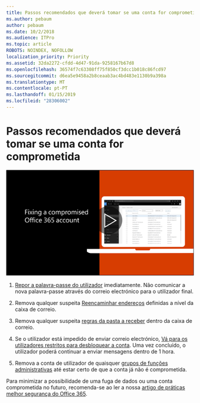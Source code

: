 ```yaml
---
title: Passos recomendados que deverá tomar se uma conta for comprometida
ms.author: pebaum
author: pebaum
ms.date: 10/2/2018
ms.audience: ITPro
ms.topic: article
ROBOTS: NOINDEX, NOFOLLOW
localization_priority: Priority
ms.assetid: 32da2272-cfdd-4d47-91da-9258167b67d8
ms.openlocfilehash: 36574f7c63308ff75f850cf3dcc1b018c86fcd97
ms.sourcegitcommit: d6ea5e9458a2b8ceaab3ac4bd483e1130b9a398a
ms.translationtype: MT
ms.contentlocale: pt-PT
ms.lasthandoff: 01/15/2019
ms.locfileid: "28306002"
---
```

# <a name="recommended-steps-to-take-if-an-account-is-compromised"></a>Passos recomendados que deverá tomar se uma conta for comprometida

[![Fixação de uma conta comprometida do Office 365](media/797f355b-22a1-468e-91a4-a9d5bc45b19a.png)](https://www.microsoft.com/videoplayer/embed/RE2jvOb?pid=ocpVideo0-innerdiv-oneplayer&amp;postJsllMsg=true&amp;maskLevel=20&amp;autoplay=true)
  
1. [Repor a palavra-passe do utilizador](https://support.office.com/article/7a5d073b-7fae-4aa5-8f96-9ecd041aba9c) imediatamente. Não comunicar a nova palavra-passe através do correio electrónico para o utilizador final. 
    
2. Remova qualquer suspeita [Reencaminhar endereços](https://support.office.com/article/ab5eb117-0f22-4fa7-a662-3a6bdb0add74) definidas a nível da caixa de correio. 
    
3. Remova qualquer suspeita [regras da pasta a receber](https://support.office.com/article/1433E3A0-7FB0-4999-B536-50E05CB67FED) dentro da caixa de correio. 
    
4. Se o utilizador está impedido de enviar correio electrónico, [Vá para os utilizadores restritos para desbloquear a conta](https://protection.office.com/?hash=/restrictedusers). Uma vez concluído, o utilizador poderá continuar a enviar mensagens dentro de 1 hora.
    
5. Remova a conta de utilizador de quaisquer [grupos de funções administrativas](https://support.office.com/article/eac4d046-1afd-4f1a-85fc-8219c79e1504) até estar certo de que a conta já não é comprometida. 
    
Para minimizar a possibilidade de uma fuga de dados ou uma conta comprometida no futuro, recomenda-se ao ler a nossa [artigo de práticas melhor segurança do Office 365](https://support.office.com/article/9295e396-e53d-49b9-ae9b-0b5828cdedc3).
  

